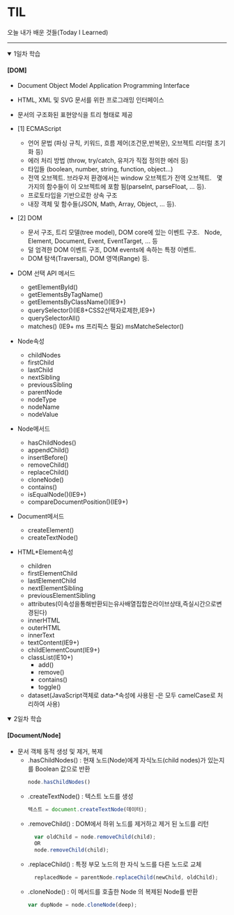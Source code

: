 # TIL
오늘 내가 배운 것들(Today I Learned)   

---

<details open>
<summary>1일차 학습</summary>
<div markdown="1">

  #### [DOM]
  - Document Object Model Application Programming Interface
  - HTML, XML 및 SVG 문서를 위한 프로그래밍 인터페이스
  - 문서의 구조화된 표현양식을 트리 형태로 제공
  - [1] ECMAScript
    - 언어 문법 (파싱 규칙, 키워드, 흐름 제어(조건문,반복문), 오브젝트 리터럴 초기화 등)
    - 에러 처리 방법 (throw, try/catch, 유저가 직접 정의한 에러 등)
    - 타입들 (boolean, number, string, function, object...)
    - 전역 오브젝트. 브라우저 환경에서는 window 오브젝트가 전역 오브젝트. 
      몇 가지의 함수들이 이 오브젝트에 포함 됨(parseInt, parseFloat, ... 등).
    - 프로토타입을 기반으로한 상속 구조
    - 내장 객체 및 함수들(JSON, Math, Array, Object, ... 등).
  
  - [2] DOM
    - 문서 구조, 트리 모델(tree model), DOM core에 있는 이벤트 구조. 
      Node, Element, Document, Event, EventTarget, ... 등
    - 덜 엄격한 DOM 이벤트 구조, DOM events에 속하는 특정 이벤트.
    - DOM 탐색(Traversal), DOM 영역(Range) 등.


  - DOM 선택 API 메서드
    - getElementById()
    - getElementsByTagName()
    - getElementsByClassName()(IE9+)
    - querySelector()(IE8+CSS2선택자로제한,IE9+)
    - querySelectorAll()
    - matches() (IE9+ ms 프리픽스 필요)
      msMatcheSelector()

  - Node속성
    - childNodes
    - firstChild
    - lastChild
    - nextSibling
    - previousSibling
    - parentNode
    - nodeType
    - nodeName
    - nodeValue

  - Node메서드
    - hasChildNodes()
    - appendChild()
    - insertBefore()
    - removeChild()
    - replaceChild()
    - cloneNode()
    - contains()
    - isEqualNode()(IE9+)
    - compareDocumentPosition()(IE9+)

  - Document메서드
    - createElement()
    - createTextNode()

  - HTML*Element속성
    - children
    - firstElementChild
    - lastElementChild
    - nextElementSibling
    - previousElementSibling
    - attributes(이속성을통해반환되는유사배열집합은라이브상태,즉실시간으로변경된다)
    - innerHTML
    - outerHTML
    - innerText
    - textContent(IE9+)
    - childElementCount(IE9+)
    - classList(IE10+)
      - add()
      - remove()
      - contains()
      - toggle()
    - dataset(JavaScript객체로 data‑*속성에 사용된 ‑은 모두 camelCase로 처리하여 사용)
</details>

<details open>
<summary>2일차 학습</summary>
<div markdown="1">

  #### [Document/Node]
  - 문서 객체 동적 생성 및 제거, 복제
    - .hasChildNodes() : 현재 노드(Node)에게 자식노드(child nodes)가 있는지를 Boolean 값으로 반환
      ```javascript
      node.hasChildNodes()
      ```
    - .createTextNode() : 텍스트 노드를 생성
      ```javascript
      텍스트 = document.createTextNode(데이터);
      ```
    - .removeChild() : DOM에서 하위 노드를 제거하고 제거 된 노드를 리턴
      ```javascript
        var oldChild = node.removeChild(child);
        OR
        node.removeChild(child);
      ```
    - .replaceChild() : 특정 부모 노드의 한 자식 노드를  다른 노드로 교체
      ```javascript
        replacedNode = parentNode.replaceChild(newChild, oldChild);
      ```
    - .cloneNode() : 이 메서드를 호출한 Node 의 복제된 Node를 반환
      ```javascript
      var dupNode = node.cloneNode(deep);
      ```
</details>
